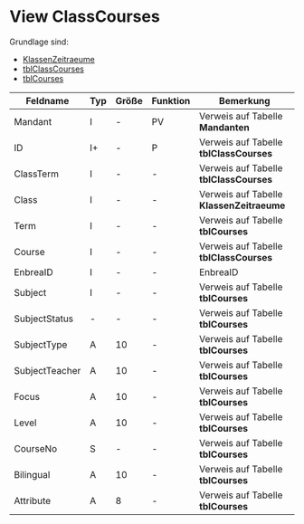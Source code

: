 # View ClassCourses

Grundlage sind:

* [KlassenZeitraeume](https://doc.magellan7-toolbox.stueber.de/datenstruktur/tabellen/KlassenZeitraeume/)
* [tblClassCourses](https://doc.magellan7-toolbox.stueber.de/datenstruktur/tabellen/tblClassCourses/)
* [tblCourses](https://doc.magellan7-toolbox.stueber.de/datenstruktur/tabellen/tblCourses/)

| Feldname       | Typ | Größe | Funktion | Bemerkung                                |
|----------------|-----|-------|----------|------------------------------------------|
| Mandant        | I   | -     | PV       | Verweis auf Tabelle **Mandanten**        |
| ID             | I+  | -     | P        | Verweis auf Tabelle **tblClassCourses**  |
| ClassTerm      | I   | -     | -        | Verweis auf Tabelle **tblClassCourses**  |
| Class          | I   | -     | -        | Verweis auf Tabelle **KlassenZeitraeume** |
| Term           | I   | -     | -        | Verweis auf Tabelle **tblCourses**       |
| Course         | I   | -     | -        | Verweis auf Tabelle **tblClassCourses**  |
| EnbreaID       | I   | -     | -        | EnbreaID                                 |
| Subject        | I   | -     | -        | Verweis auf Tabelle **tblCourses**       |
| SubjectStatus  | -   | -     | -        | Verweis auf Tabelle **tblCourses**       |
| SubjectType    | A   | 10    | -        | Verweis auf Tabelle **tblCourses**       |
| SubjectTeacher | A   | 10    | -        | Verweis auf Tabelle **tblCourses**       |
| Focus          | A   | 10    | -        | Verweis auf Tabelle **tblCourses**       |
| Level          | A   | 10    | -        | Verweis auf Tabelle **tblCourses**       |
| CourseNo       | S   | -     | -        | Verweis auf Tabelle **tblCourses**       |
| Bilingual      | A   | 10    | -        | Verweis auf Tabelle **tblCourses**       |
| Attribute      | A   | 8     | -        | Verweis auf Tabelle **tblCourses**       |
